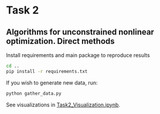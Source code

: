# Task 2
## Algorithms for unconstrained nonlinear optimization. Direct methods

Install requirements and main package to reproduce results
```bash
cd ..
pip install -r requirements.txt
```

If you wish to generate new data, run:
```bash
python gather_data.py
```

See visualizations in [Task2_Visualization.ipynb](Task2_Visualization.ipynb).